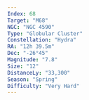 ```yaml
---
Index: 68
Target: "M68"
NGC: "NGC 4590"
Type: "Globular Cluster"
Constellation: "Hydra"
RA: "12h 39.5m"
Dec: "-26°45"
Magnitude: "7.8"
Size: "12"
DistanceLy: "33,300"
Season: "Spring"
Difficulty: "Very Hard"
---
```

